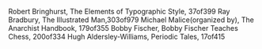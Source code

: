 Robert Bringhurst, The Elements of Typographic Style, 37of399 
Ray Bradbury, The Illustrated Man,303of979 
Michael Malice(organized by), The Anarchist Handbook, 179of355 
Bobby Fischer, Bobby Fischer Teaches Chess, 200of334
Hugh Aldersley-Williams, Periodic Tales, 17of415

